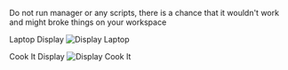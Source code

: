 Do not run manager or any scripts, there is a chance that it wouldn't work and might broke things on your workspace


Laptop Display
![Display Laptop](https://github.com/SebTalbot/comfy_guration/blob/master/display_laptop.png?raw=true)

Cook It Display
![Display Cook It](https://github.com/SebTalbot/comfy_guration/blob/master/display_cookit.png?raw=true)
